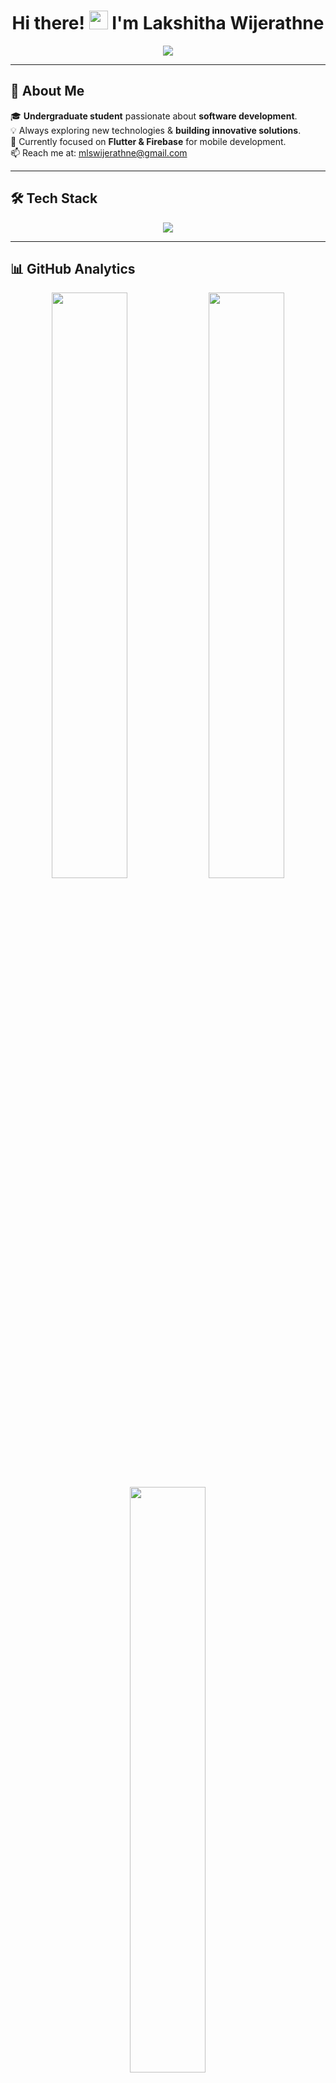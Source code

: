 <!-- Header -->
<h1 align="center">Hi there! <img src="https://raw.githubusercontent.com/MartinHeinz/MartinHeinz/master/wave.gif" width="30px"> I'm Lakshitha Wijerathne</h1>

<p align="center">
  <img src="https://readme-typing-svg.demolab.com?font=Fira+Code&weight=600&pause=1000&color=00C9FF&center=true&vCenter=true&width=500&lines=👨‍💻+Software+Developer;🚀+Mobile+%26+Web+Development;📱+Flutter+%26+Firebase+Learner;🔥+Always+learning+new+things" />
</p>

---

## 🚀 About Me  
🎓 **Undergraduate student** passionate about **software development**.  
💡 Always exploring new technologies & **building innovative solutions**.  
📱 Currently focused on **Flutter & Firebase** for mobile development.  
📫 Reach me at: [mlswijerathne@gmail.com](mailto:mlswijerathne@gmail.com)  

---

## 🛠️ Tech Stack  
<p align="center">
  <img src="https://skillicons.dev/icons?i=c,cs,java,dart,flutter,react,js,html,css,php,mysql,firebase,git,github,vscode" />
</p>

---

## 📊 GitHub Analytics  

<div align="center">
  <img src="https://github-readme-stats-sigma-five.vercel.app/api?username=mlswijerathne&show_icons=true&theme=transparent&hide_border=true" width="49%" />
  <img src="https://github-readme-streak-stats.herokuapp.com/?user=mlswijerathne&theme=transparent&hide_border=true" width="49%" />
</div>

<div align="center">
  <img src="https://github-readme-stats-sigma-five.vercel.app/api/top-langs?username=mlswijerathne&layout=compact&theme=transparent&hide_border=true" width="49%" />
</div>

---

## 🏆 GitHub Achievements  

<p align="center">
  <img src="https://github-profile-trophy.vercel.app/?username=mlswijerathne&theme=algolia&no-frame=true&margin-w=10" />
</p>

---

## 🤝 Connect with Me  

<p align="center">
  <a href="https://www.linkedin.com/in/lakshitha-wijerathne/" target="_blank">
    <img src="https://img.shields.io/badge/LinkedIn-0077B5?style=for-the-badge&logo=linkedin&logoColor=white" />
  </a>
  <a href="https://fb.com/lakshitha.wijerathne" target="_blank">
    <img src="https://img.shields.io/badge/Facebook-1877F2?style=for-the-badge&logo=facebook&logoColor=white" />
  </a>
  <a href="https://instagram.com/_lakshithaa" target="_blank">
    <img src="https://img.shields.io/badge/Instagram-E4405F?style=for-the-badge&logo=instagram&logoColor=white" />
  </a>
</p>